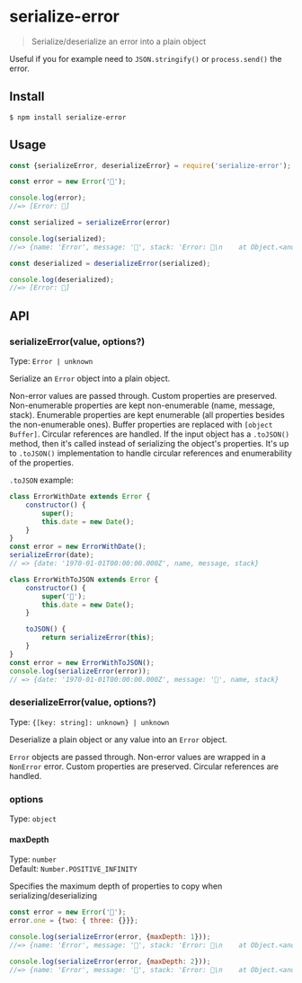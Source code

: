 # serialize-error

> Serialize/deserialize an error into a plain object

Useful if you for example need to `JSON.stringify()` or `process.send()` the error.

## Install

```
$ npm install serialize-error
```

## Usage

```js
const {serializeError, deserializeError} = require('serialize-error');

const error = new Error('🦄');

console.log(error);
//=> [Error: 🦄]

const serialized = serializeError(error)

console.log(serialized);
//=> {name: 'Error', message: '🦄', stack: 'Error: 🦄\n    at Object.<anonymous> …'}

const deserialized = deserializeError(serialized);

console.log(deserialized);
//=> [Error: 🦄]
```

## API

### serializeError(value, options?)

Type: `Error | unknown`

Serialize an `Error` object into a plain object.

Non-error values are passed through.
Custom properties are preserved.
Non-enumerable properties are kept non-enumerable (name, message, stack).
Enumerable properties are kept enumerable (all properties besides the non-enumerable ones).
Buffer properties are replaced with `[object Buffer]`.
Circular references are handled.
If the input object has a `.toJSON()` method, then it's called instead of serializing the object's properties.
It's up to `.toJSON()` implementation to handle circular references and enumerability of the properties.

`.toJSON` example:

```js
class ErrorWithDate extends Error {
    constructor() {
        super();
        this.date = new Date();
    }
}
const error = new ErrorWithDate();
serializeError(date);
// => {date: '1970-01-01T00:00:00.000Z', name, message, stack}

class ErrorWithToJSON extends Error {
    constructor() {
        super('🦄');
        this.date = new Date();
    }

    toJSON() {
        return serializeError(this);
    }
}
const error = new ErrorWithToJSON();
console.log(serializeError(error));
// => {date: '1970-01-01T00:00:00.000Z', message: '🦄', name, stack}
```

### deserializeError(value, options?)

Type: `{[key: string]: unknown} | unknown`

Deserialize a plain object or any value into an `Error` object.

`Error` objects are passed through.
Non-error values are wrapped in a `NonError` error.
Custom properties are preserved.
Circular references are handled.

### options

Type: `object`

#### maxDepth

Type: `number`\
Default: `Number.POSITIVE_INFINITY`

Specifies the maximum depth of properties to copy when serializing/deserializing

```js
const error = new Error('🦄');
error.one = {two: { three: {}}};

console.log(serializeError(error, {maxDepth: 1}));
//=> {name: 'Error', message: '🦄', stack: 'Error: 🦄\n    at Object.<anonymous> …', one: {}}

console.log(serializeError(error, {maxDepth: 2}));
//=> {name: 'Error', message: '🦄', stack: 'Error: 🦄\n    at Object.<anonymous> …', one: { two: {}}}
```

